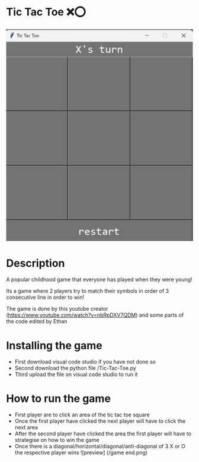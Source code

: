 # Tic Tac Toe ❌⭕
![Preview](/picture.png)

# Description
A popular childhood game that everyone has played when they were young!

Its a game where 2 players try to match their symbols in order of 3 consecutive line in order to win!

The game is done by this youtube creator (https://www.youtube.com/watch?v=nbRpDXV7QDM) and some parts of the code edited by Ethan

# Installing the game
- First download visual code studio if you have not done so
- Second download the python file /Tic-Tac-Toe.py
- Third upload the file on visual code studio to run it

# How to run the game
- First player are to click an area of the tic tac toe square
- Once the first player have clicked the next player will have to click the next area
- After the second player have clicked the area the first player will have to strategise on how to win the game
- Once there is a diagonal/horizontal/diagonal/anti-diagonal of 3 X or O the respective player wins
![preview] (/game end.png)
